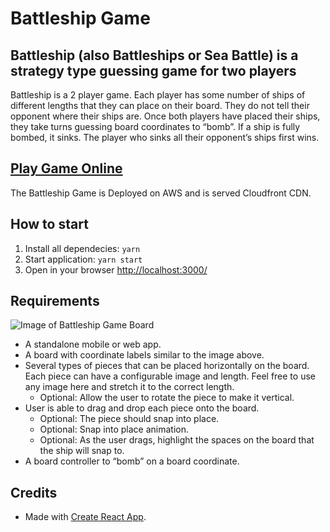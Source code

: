 # Battleship Game

## Battleship (also Battleships or Sea Battle) is a strategy type guessing game for two players

Battleship is a 2 player game. Each player has some number of ships of different lengths that they can place on their board. They do not tell their opponent where their ships are. Once both players have placed their ships, they take turns guessing board coordinates to “bomb”. If a ship is fully bombed, it sinks. The player who sinks all their opponent’s ships first wins.

## [Play Game Online](https://dof6zk3ac10cx.cloudfront.net)
The Battleship Game is Deployed on AWS and is served Cloudfront CDN.

## How to start

1. Install all dependecies:
   `yarn`
2. Start application:
   `yarn start`
3. Open in your browser [http://localhost:3000/](http://localhost:3000/)

## Requirements
![Image of Battleship Game Board](https://upload.wikimedia.org/wikipedia/commons/6/65/Battleship_game_board.svg)

- A standalone mobile or web app.
- A board with coordinate labels similar to the image above.
- Several types of pieces that can be placed horizontally on the board. Each piece can have a configurable image and length. Feel free to use any image here and stretch it to the correct length.
  - Optional: Allow the user to rotate the piece to make it vertical.
- User is able to drag and drop each piece onto the board.
  - Optional: The piece should snap into place.
  - Optional: Snap into place animation.
  - Optional: As the user drags, highlight the spaces on the board that the ship will snap to.
- A board controller to “bomb” on a board coordinate.

## Credits

- Made with [Create React App](https://github.com/facebook/create-react-app).
